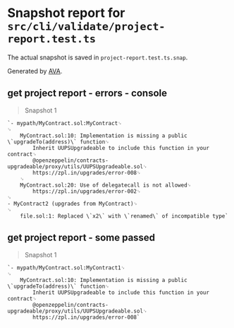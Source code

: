 # Snapshot report for `src/cli/validate/project-report.test.ts`

The actual snapshot is saved in `project-report.test.ts.snap`.

Generated by [AVA](https://avajs.dev).

## get project report - errors - console

> Snapshot 1

    `- mypath/MyContract.sol:MyContract␊
    ␊
        MyContract.sol:10: Implementation is missing a public \`upgradeTo(address)\` function␊
            Inherit UUPSUpgradeable to include this function in your contract␊
            @openzeppelin/contracts-upgradeable/proxy/utils/UUPSUpgradeable.sol␊
            https://zpl.in/upgrades/error-008␊
        ␊
        MyContract.sol:20: Use of delegatecall is not allowed␊
            https://zpl.in/upgrades/error-002␊
    ␊
    - MyContract2 (upgrades from MyContract)␊
    ␊
        file.sol:1: Replaced \`x2\` with \`renamed\` of incompatible type`

## get project report - some passed

> Snapshot 1

    `- mypath/MyContract.sol:MyContract1␊
    ␊
        MyContract.sol:10: Implementation is missing a public \`upgradeTo(address)\` function␊
            Inherit UUPSUpgradeable to include this function in your contract␊
            @openzeppelin/contracts-upgradeable/proxy/utils/UUPSUpgradeable.sol␊
            https://zpl.in/upgrades/error-008`
